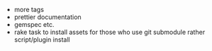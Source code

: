 - more tags
- prettier documentation
- gemspec etc.
- rake task to install assets for those who use git submodule rather
  script/plugin install
